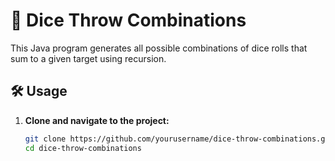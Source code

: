 # 🎲 Dice Throw Combinations

This Java program generates all possible combinations of dice rolls that sum to a given target using recursion.

## 🛠️ Usage

1. **Clone and navigate to the project:**
   ```bash
   git clone https://github.com/yourusername/dice-throw-combinations.git
   cd dice-throw-combinations
